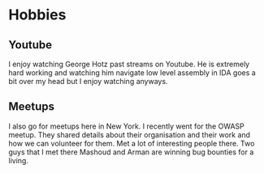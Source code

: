 # Hobbies

## Youtube

I enjoy watching George Hotz past streams on Youtube. He is extremely hard
working and watching him navigate low level assembly in IDA goes a bit over my
head but I enjoy watching anyways. 


## Meetups

I also go for meetups here in New York. I recently went for the OWASP meetup.
They shared details about their organisation and their work and how we can
volunteer for them. Met a lot of interesting people there. Two guys that I met
there Mashoud and Arman are winning bug bounties for a living.
